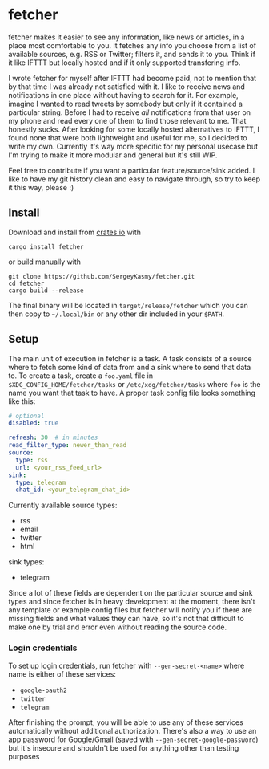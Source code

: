 # fetcher

fetcher makes it easier to see any information, like news or articles, in a place most comfortable to you.
It fetches any info you choose from a list of available sources, e.g. RSS or Twitter; filters it, and sends it to you.
Think if it like IFTTT but locally hosted and if it only supported transfering info.

I wrote fetcher for myself after IFTTT had become paid, not to mention that by that time I was already not satisfied with it. I like to receive news and notifications in one place without having to search for it.
For example, imagine I wanted to read tweets by somebody but only if it contained a particular string. Before I had to receive _all_ notifications from that user on my phone and read every one of them to find those relevant to me.
That honestly sucks. After looking for some locally hosted alternatives to IFTTT, I found none that were both lightweight and useful for me, so I decided to write my own.
Currently it's way more specific for my personal usecase but I'm trying to make it more modular and general but it's still WIP.

Feel free to contribute if you want a particular feature/source/sink added.
I like to have my git history clean and easy to navigate through, so try to keep it this way, please :)

## Install

Download and install from [crates.io](https://crates.io) with 

```
cargo install fetcher
```

or build manually with

```
git clone https://github.com/SergeyKasmy/fetcher.git
cd fetcher
cargo build --release
```

The final binary will be located in `target/release/fetcher` which you can then copy to `~/.local/bin` or any other dir included in your `$PATH`.

## Setup

The main unit of execution in fetcher is a task. A task consists of a source where to fetch some kind of data from and a sink where to send that data to. To create a task, create a `foo.yaml` file in `$XDG_CONFIG_HOME/fetcher/tasks` or `/etc/xdg/fetcher/tasks` where `foo` is the name you want that task to have. A proper task config file looks something like this:

```yaml
# optional
disabled: true

refresh: 30	 # in minutes
read_filter_type: newer_than_read
source:
  type: rss
  url: <your_rss_feed_url>
sink:
  type: telegram
  chat_id: <your_telegram_chat_id>
```

Currently available source types:

* rss
* email
* twitter
* html

sink types:

* telegram

Since a lot of these fields are dependent on the particular source and sink types and since fetcher is in heavy development at the moment, there isn't any template or example config files but fetcher will notify you if there are missing fields and what values they can have, so it's not that difficult to make one by trial and error even without reading the source code.

### Login credentials

To set up login credentials, run fetcher with `--gen-secret-<name>` where name is either of these services:

* `google-oauth2`
* `twitter`
* `telegram`

After finishing the prompt, you will be able to use any of these services automatically without additional authorization.
There's also a way to use an app password for Google/Gmail (saved with `--gen-secret-google-password`) but it's insecure and shouldn't be used for anything other than testing purposes
